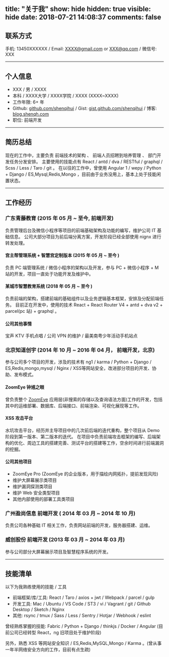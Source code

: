 title: "关于我"
show: hide
hidden: true
visible: hide
date: 2018-07-21 14:08:37
comments: false
---

## 联系方式
手机: 13450XXXXXX  /  Email: XXXX@gmail.com or XXX@qq.com  /  微信号: XXX

---

## 个人信息

- XXX / 男 / XXXX
- 本科 / XXXX大学 / XXXX学院 / XXXX (XXXX~XXXX)
- 工作年限: 6+ 年
- Github: [github.com/shenqihui](https://github.com/shenqihui) / Gist: [gist.github.com/shenqihui](https://gist.github.com/shenqihui) / 博客: [blog.shenqh.com](http://blog.shenqh.com)
- 职位: 前端开发

---

## 简历总结
现在的工作中，主要负责 前端技术的架构 、 前端人员招聘到培养管理 、 部门开发任务分发安排。
主要使用的技能点有 React / antd / dva / RESTful / graphql / Scss / Less / Taro / git 。
在以往的工作中，曾使用 Angular 1 / wepy / Python + Django / ES,Mysql,Redis,Mongo ，目前由于业务没用上，基本上处于技能闲置状态。

---

## 工作经历

### 广东青藤教育 (2015 年 05 月 ~ 至今, 前端开发)
负责管理后台及微信小程序等项目的前端基础架构及功能的编写，维护公司 IT 基础信息。
公司大部分项目为前后端分离方案，开发阶段已经全部使用 nignx 进行转发处理。

#### 宫主帮管理系统 + 智慧宫定制版本 (2015 年 05 月 ~ 至今 )
负责 PC 端管理系统 / 微信小程序的架构以及开发，参与 PC + 微信小程序 + M 站的开发，项目一直处于功能开发及维护中。

#### 某城市智慧教育系统  (2018 年 05 月 ~ 至今 )
负责前端的架构，搭建前端的基础组件以及业务逻辑基本框架，安排及分配前端任务。
目前正在开发中，使用的技术 React + React Router V4 + antd + dva v2 + parcel(pc 站) + graphql 。

#### 公司其他事情
宝声 KTV 手机点唱 / 公司 VPN 的维护 / 最美南粤少年活动手机站点

### 北京知道创宇 (2014 年 10 月 ~ 2016 年 04 月， 前端开发，北京)
参与公司多个项目的开发，涉及的技术有 ng1 / karma / Python + Django / ES,Redis,mongo,mysql / Nginx / XSS等网站安全，改进部分项目的开发、协助、发布模式。

#### ZoomEye 钟馗之眼
曾负责整个 [ZoomEye](https://www.zoomeye.org/) 应用层(非搜索的存储以及查询语法方面)工作的开发，包括其中的运维部署、数据库、后端接口、前端渲染、可视化展现等工作。

#### XSS 攻击平台
水坑攻击平台，经历并主导项目中的几次前后端的迭代重构，整个项目从 Demo 阶段到第一版本、第二版本的迭代。
在项目中负责前端攻击框架的编写、后端架构的优化、周边工具的搭建完善、测试平台的搭建等工作，空余时间进行前端漏洞的挖掘。

#### 公司其他项目
- ZoomEye Pro (ZoomEye 的企业版本，用于描绘内网拓扑，提前发现风险)
- 维护大屏幕展示类项目
- 维护漏洞探测类项目
- 维护 Web 安全类型项目
- 其他内部使用的部署工具类项目

### 广州盈尚信息 前端开发 ( 2014 年 03 月 ~ 2014 年 10 月)
负责公司各种基础 IT 相关工作，负责网站前端的开发，服务器搭建、运维。

### 威创股份 前端开发 (2013 年 03 月 ~ 2014 年 03 月)
参与公司部分大屏幕展示项目及智慧程序系统的开发。

---

## 技能清单
以下为我熟练使用的技能 / 工具

- 前端框架/库/工具: React / Taro / axios + jwt / Webpack / parcel / gulp
- 开发工具: Mac / Ubuntu / VS Code / ST3 / vi / Vagrant / git / Github Desktop / Sketch / Nginx
- 其他: rsync / tmux / Sass / Less / Sentry / Hotjar / Webhook / eslint

曾经熟练掌握的技能: Fabric / Python + Django / thinkjs / Docker / Angular (目前公司已经转型 React，ng 旧项目处于维护阶段)

另外，熟悉 XSS 等网站安全知识 / ES,Redis,MySQL,Mongo / Karma 。(曾从事一年半网络安全方向的工作，目前有点生疏)
